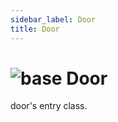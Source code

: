 ```yaml
---
sidebar_label: Door
title: Door
---
```


# <img src='/img/wiki/base.png' alt='base' classname='env-tag' /> Door
door's entry class.<br/>

